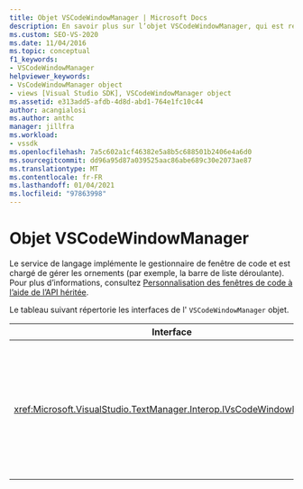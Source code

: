 ```yaml
---
title: Objet VSCodeWindowManager | Microsoft Docs
description: En savoir plus sur l’objet VSCodeWindowManager, qui est responsable de la gestion des ornements, par exemple, la barre déroulante.
ms.custom: SEO-VS-2020
ms.date: 11/04/2016
ms.topic: conceptual
f1_keywords:
- VSCodeWindowManager
helpviewer_keywords:
- VsCodeWindowManager object
- views [Visual Studio SDK], VSCodeWindowManager object
ms.assetid: e313add5-afdb-4d8d-abd1-764e1fc10c44
author: acangialosi
ms.author: anthc
manager: jillfra
ms.workload:
- vssdk
ms.openlocfilehash: 7a5c602a1cf46382e5a8b5c688501b2406e4a6d0
ms.sourcegitcommit: dd96a95d87a039525aac86abe689c30e2073ae87
ms.translationtype: MT
ms.contentlocale: fr-FR
ms.lasthandoff: 01/04/2021
ms.locfileid: "97863998"
---
```

# <a name="vscodewindowmanager-object"></a>Objet VSCodeWindowManager

Le service de langage implémente le gestionnaire de fenêtre de code et est chargé de gérer les ornements (par exemple, la barre de liste déroulante). Pour plus d’informations, consultez [Personnalisation des fenêtres de code à l’aide de l’API héritée](/previous-versions/visualstudio/visual-studio-2015/extensibility/customizing-code-windows-by-using-the-legacy-api?preserve-view=true&view=vs-2015).

Le tableau suivant répertorie les interfaces de l' `VSCodeWindowManager` objet.

|Interface|Description|
|---------------|-----------------|
|<xref:Microsoft.VisualStudio.TextManager.Interop.IVsCodeWindowManager>|Permet d’ajouter ou de supprimer des ornements (tels que des barres déroulantes) dans une fenêtre de code.|